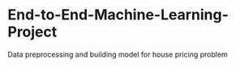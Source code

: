 # End-to-End-Machine-Learning-Project
Data preprocessing and building model for house pricing problem 
